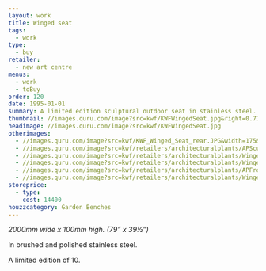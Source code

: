 ```yaml
---
layout: work
title: Winged seat
tags:
  - work
type:
  - buy
retailer:
  - new art centre
menus:
  - work
  - toBuy
order: 120
date: 1995-01-01
summary: A limited edition sculptural outdoor seat in stainless steel.
thumbnail: //images.quru.com/image?src=kwf/KWFWingedSeat.jpg&right=0.775&left=0.23125&bottom=0.88263&top=0.06573&width=175&height=175
headimage: //images.quru.com/image?src=kwf/KWFWingedSeat.jpg
otherimages:
  - //images.quru.com/image?src=kwf/KWF_Winged_Seat_rear.JPG&width=175&height=175&right=0.83125&left=0.19063&top=0.03756
  - //images.quru.com/image?src=kwf/retailers/architecturalplants/APScultpureGarden.jpg
  - //images.quru.com/image?src=kwf/retailers/architecturalplants/WingedSeatAtAPWide.jpg
  - //images.quru.com/image?src=kwf/retailers/architecturalplants/WingedSeatAtAPUnderTree.jpg
  - //images.quru.com/image?src=kwf/retailers/architecturalplants/APFrontGarden.jpg
  - //images.quru.com/image?src=kwf/retailers/architecturalplants/WingedSeatAtAPtall.jpg
storeprice: 
  - type: 
    cost: 14400
houzzcategory: Garden Benches
---
```

_2000mm wide x 100mm high. (79&rdquo; x 39&frac12;&rdquo;)_

In brushed and polished stainless steel.

A limited edition of 10.

